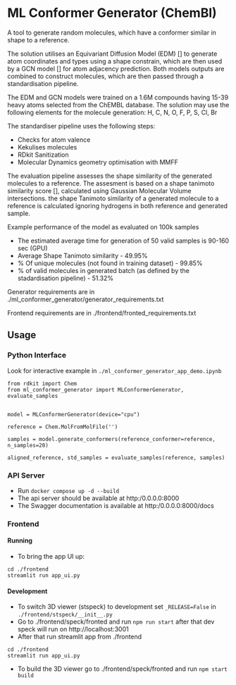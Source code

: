 # ML Conformer Generator (ChemBl)

A tool to generate random molecules, which have a conformer similar in shape to a reference.

The solution utilises an Equivariant Diffusion Model (EDM) [] to generate atom coordinates and types using a shape constrain,
which are then used by a GCN model [] for atom adjacency prediction. Both models outputs are combined to construct
molecules, which are then passed through a standardisation pipeline.

The EDM and GCN models were trained on a 1.6M compounds having 15-39 heavy atoms selected from the ChEMBL database.
The solution may use the following elements for the molecule generation: H, C, N, O, F, P, S, Cl, Br

The standardiser pipeline uses the following steps:
- Checks for atom valence
- Kekulises molecules
- RDkit Sanitization
- Molecular Dynamics geometry optimisation with MMFF

The evaluation pipeline assesses the shape similarity of the generated molecules to a reference. 
The assesment is based on a shape tanimoto similarity score [], calculated using Gaussian Molecular Volume intersections.
the shape Tanimoto similarity of a generated molecule to a reference is calculated ignoring hydrogens in both reference and generated sample.

Example performance of the model as evaluated on 100k samples
- The estimated average time for generation of 50 valid samples is 90-160 sec (GPU)
- Average Shape Tanimoto similarity - 49.95%
- % Of unique molecules (not found in training dataset) - 99.85%
- % of valid molecules in generated batch (as defined by the stadardisation pipeline) - 51.32%

Generator requirements are in  ./ml_conformer_generator/generator_requirements.txt

Frontend requirements are in ./frontend/fronted_requirements.txt


## Usage

### Python Interface
Look for interactive example in `./ml_conformer_generator_app_demo.ipynb`

```
from rdkit import Chem
from ml_conformer_generator import MLConformerGenerator, evaluate_samples


model = MLConformerGenerator(device="cpu")

reference = Сhem.MolFromMolFile('')

samples = model.generate_conformers(reference_conformer=reference, n_samples=20)
    
aligned_reference, std_samples = evaluate_samples(reference, samples)

```

### API Server
- Run `docker compose up -d --build`
- The api server should be available at http:/0.0.0.0:8000
- The Swagger documentation is available at http:/0.0.0.0:8000/docs

### Frontend 

#### Running
- To bring the app UI up:
```
cd ./frontend
streamlit run app_ui.py
```


#### Development
- To switch 3D viewer (stspeck) to development set `_RELEASE=False` in `./frontend/stspeck/__init__.py`
- Go to ./frontend/speck/fronted and run `npm run start` after that dev speck will run on http://localhost:3001
- After that run streamlit app from ./frontend
```
cd ./frontend
streamlit run app_ui.py
```
- To build the 3D viewer go to ./frontend/speck/fronted and run `npm start build`

